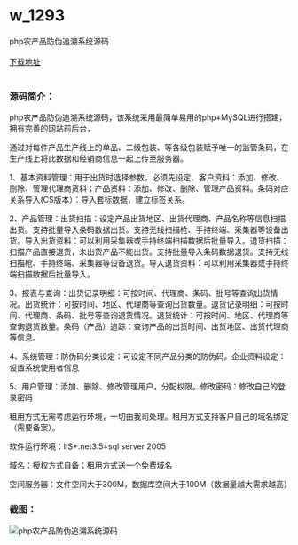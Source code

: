 # w_1293
php农产品防伪追溯系统源码
<br/></br>
[下载地址](https://www.uuid2.com/1293.html "下载地址")
<br/></br>
<h3>源码简介：</h3>
<p>php农产品防伪追溯系统源码，该系统采用最简单易用的php+MySQL进行搭建，拥有完善的网站前后台，<p>
<p>通过对每件产品生产线上的单品、二级包装、等各级包装赋予唯一的监管条码，在生产线上将此数据和经销商信息一起上传至服务器。<p>
<p>1、基本资料管理：用于出货时选择参数，必须先设定、客户资料：添加、修改、删除、管理代理商资料；产品资料：添加、修改、删除、管理产品资料。条码对应关系导入(CS版本）：导入套标数据，建立标签关系。<p>
<p>2、产品管理：出货扫描：设定产品出货地区、出货代理商、产品名称等信息扫描出货。支持批量导入条码数据出货。支持无线扫描枪、手持终端、采集器等设备出货。导入出货资料：可以利用采集器或手持终端扫描数据后批量导入。退货扫描：扫描产品直接退货，未出货产品不能出货。支持批量导入条码数据退货。支持无线扫描枪、手持终端、采集器等设备退货。导入退货资料：可以利用采集器或手持终端扫描数据后批量导入。<p>
<p>3、报表与查询：出货记录明细：可按时间、代理商、条码、批号等查询出货情况。出货统计：可按时间、地区、代理商等查询出货数量。退货记录明细：可按时间、代理商、条码、批号等查询退货情况。退货统计：可按时间、地区、代理商等查询退货数量。条码（产品）追踪：查询产品的出货时间、出货地区、出货代理商等信息。<p>
<p>4、系统管理：防伪码分类设定：可设定不同产品分类的防伪码。企业资料设定：设置系统使用者信息<p>
<p>5、用户管理：添加、删除、修改管理用户，分配权限。修改密码：修改自己的登录密码<p>
<p>租用方式无需考虑运行环境，一切由我司处理。租用方式支持客户自己的域名绑定（需要备案）。<p>
<p>软件运行环境：IIS+.net3.5+sql server 2005<p>
<p>域名：授权方式自备；租用方式送一个免费域名<p>
<p>空间服务器：文件空间大于300M，数据库空间大于100M（数据量越大需求越高）<p>
<h3>截图：</h3>
<img src="https://www.uuid2.com/wp-content/uploads/img/202107/ace5e83748.jpg" alt="php农产品防伪追溯系统源码">
